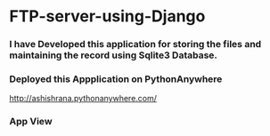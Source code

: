 # FTP-server-using-Django
### I have Developed this application for storing the files and maintaining the record using Sqlite3 Database.

### Deployed this Appplication on PythonAnywhere
http://ashishrana.pythonanywhere.com/

### App View

![]()
